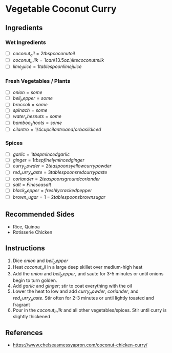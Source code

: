 # Vegetable Coconut Curry

## Ingredients
### Wet Ingredients
- [ ] $coconut_oil = 2tbsp coconut oil$
- [ ] $coconut_milk = 1 can (13.5 oz.) lite coconut milk$
- [ ] $lime_juice = 1 tablespoon lime juice$

### Fresh Vegetables / Plants
- [ ] $onion = some$
- [ ] $bell_pepper = some$
- [ ] $broccoli = some$ 
- [ ] $spinach = some$ 
- [ ] $water_chesnuts = some$
- [ ] $bamboo_shoots = some$
- [ ] $cilantro = 1/4 cup cilantro and/or basil diced$

### Spices
- [ ] $garlic = 1tbsp minced garlic$
- [ ] $ginger = 1tbsp finely minced ginger$
- [ ] $curry_powder = 2 teaspoons yellow curry powder$
- [ ] $red_curry_paste = 3 tablespoons red curry paste$
- [ ] $coriander = 2 teaspoons ground coriander$
- [ ] $salt = Fine sea salt$
- [ ] $black_pepper = freshly cracked pepper$
- [ ] $brown_sugar = 1-2 tablespoons brown sugar$

## Recommended Sides
- Rice, Quinoa
- Rotisserie Chicken

## Instructions
1. Dice $onion$ and $bell_pepper$
2. Heat $coconut_oil$ in a large deep skillet over medium-high heat
3. Add the $onion$ and $bell_pepper$, and saute for 3-5 minutes or until onions begin to turn golden. 
4. Add $garlic$ and $ginger$; stir to coat everything with the oil
5. Lower the heat to low and add $curry_powder$, $coriander$, and $red_curry_paste$. Stir often for 2-3 minutes or until lightly toasted and fragrant
6. Pour in the $coconut_milk$ and all other vegetables/spices. Stir until curry is slightly thickened

## References
- https://www.chelseasmessyapron.com/coconut-chicken-curry/